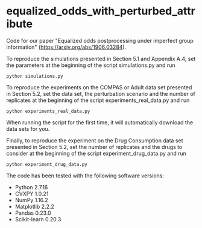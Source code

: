 # equalized_odds_with_perturbed_attribute
Code for our paper "Equalized odds postprocessing under imperfect group information" (https://arxiv.org/abs/1906.03284).

To reproduce the simulations presented in Section 5.1 and Appendix A.4, set the parameters at the beginning of the script simulations.py and run
```
python simulations.py
```

To reproduce the experiments on the COMPAS or Adult data set presented in Section 5.2, set the data set, the perturbation scenario and the number of replicates at the beginning of the script experiments_real_data.py and run
```
python experiments_real_data.py
```
When running the script for the first time, it will automatically download the data sets for you. 

Finally, to reproduce the experiment on the Drug Consumption data set presented in Section 5.2, set the number of replicates and the drugs to consider at the beginning of the script experiment_drug_data.py and run 
```
python experiment_drug_data.py
```

The code has been tested with the following software versions:
* Python 2.7.16
* CVXPY 1.0.21
* NumPy 1.16.2
* Matplotlib 2.2.2
* Pandas 0.23.0
* Scikit-learn 0.20.3
